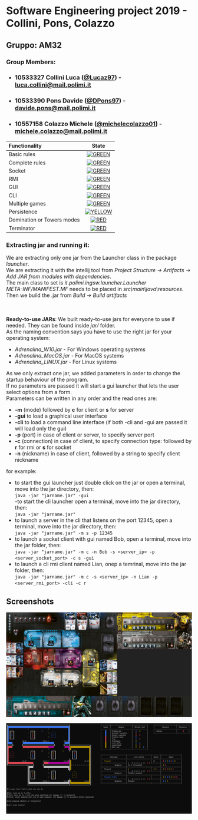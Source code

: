 # Software Engineering project 2019 - Collini, Pons, Colazzo
## Gruppo: AM32

### Group Members:
* ### 10533327 Collini Luca ([@Lucaz97](https://github.com/Lucaz97)) - luca.collini@mail.polimi.it
* ### 10533390 Pons Davide ([@DPons97](https://github.com/DPons97)) - davide.pons@mail.polimi.it
* ### 10557158 Colazzo Michele ([@michelecolazzo01](https://github.com/michelecolazzo01)) - michele.colazzo@mail.polimi.it

| Functionality | State |
|:-----------------------|:------------------------------------:|
| Basic rules | [![GREEN](https://placehold.it/15/44bb44/44bb44)](#) |
| Complete rules | [![GREEN](https://placehold.it/15/44bb44/44bb44)](#) |
| Socket |[![GREEN](https://placehold.it/15/44bb44/44bb44)](#)|
| RMI | [![GREEN](https://placehold.it/15/44bb44/44bb44)](#) |
| GUI | [![GREEN](https://placehold.it/15/44bb44/44bb44)](#) |
| CLI | [![GREEN](https://placehold.it/15/44bb44/44bb44)](#) |
| Multiple games | [![GREEN](https://placehold.it/15/44bb44/44bb44)](#) |
| Persistence | [![YELLOW](https://placehold.it/15/ffdd00/ffdd00)](#) |
| Domination or Towers modes | [![RED](https://placehold.it/15/f03c15/f03c15)](#) |
| Terminator | [![RED](https://placehold.it/15/f03c15/f03c15)](#) |

<!--
[![RED](https://placehold.it/15/f03c15/f03c15)](#)
[![YELLOW](https://placehold.it/15/ffdd00/ffdd00)](#)
[![GREEN](https://placehold.it/15/44bb44/44bb44)](#)
-->

### Extracting jar and running it:
We are extracting only one jar from the Launcher class in the package *launcher*. <br>
We are extracting it with the intellij tool from *Project Structure -> Artifacts -> Add JAR from modules with dependencies*.<br>
The main class to set is *it.polimi.ingsw.launcher.Launcher* <br>
*META-INF/MANIFEST.MF* needs to be placed in *src\main\java\resources*. <br>
Then we build the .jar from *Build -> Build artifacts* <br><br><br>

**Ready-to-use JARs**: We built ready-to-use jars for everyone to use if needed. They can be found inside *jar/* folder.<br>
As the naming convention says you have to use the right jar for your operating system:
* *Adrenalina_W10.jar* - For Windows operating systems
* *Adrenalina_MacOS.jar* - For MacOS systems
* *Adrenalina_LINUX.jar* - For Linux systems

As we only extract one jar, we added parameters in order to change the startup behaviour of the program.<br>
If no parameters are passed it will start a gui launcher that lets the user select options from a form.<br>
Parameters can be written in any order and the read ones are:<br>
- **-m** (mode) followed by **c** for client or **s** for server<br>
- **-gui** to load a graphical user interface<br>
- **-cli** to load a command line interface (if both -cli and -gui are passed it will load only the gui) <br>
- **-p** (port) in case of client or server, to specify server port<br>
- **-c** (connection) in case of client, to specify connection type: followed by **r** for rmi or **s** for socket<br>
- **-n** (nickname) in case of client, followed by a string to specify client nickname<br>

for example:
- to start the gui launcher just double click on the jar or open a terminal, move into the jar directory, then:<br>
    ```java -jar "jarname.jar" -gui```<br>
-to start the cli launcher open a terminal, move into the jar directory, then: <br>
    ```java -jar "jarname.jar"``` <br>
- to launch a server in the cli that listens on the port 12345, open a terminal, move into the jar directory, then:<br>
    ```java -jar "jarname.jar" -m s -p 12345```<br>
- to launch a socket client with gui named Bob, open a terminal, move into the jar folder, then: <br>
    ```java -jar "jarname.jar" -m c -n Bob -s <server_ip> -p <server_socket_port> -c s -gui```<br>
- to launch a cli rmi client named Lian, onep a temrinal, move into the jar folder, then:<br>
    ```java -jar "jarname.jar" -m c -s <server_ip> -n Lian -p <server_rmi_port> -cli -c r ```<br>
    
## Screenshots
![gui](Adrenalina_01.png "Adrenalina - GUI")


![cli](Adrenalina_02.png "Adrenalina - CLI")
